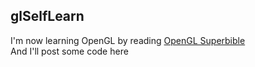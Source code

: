 ## glSelfLearn  

I'm now learning OpenGL by reading [OpenGL Superbible](http://www.openglsuperbible.com/)  
And I'll post some code here